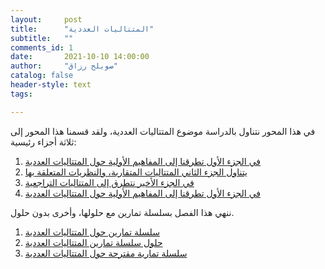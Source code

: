 ```yaml
---
layout:     post
title:      "المتتاليات العددية"
subtitle:   ""
comments_id: 1
date:       2021-10-10 14:00:00
author:     "صويلح رزاق"
catalog: false
header-style: text
tags:

---
```




في هذا المحور نتناول بالدراسة موضوع المتتاليات العددية، ولقد قسمنا هذا المحور إلى ثلاثة  أجزاء رئيسية:
1. [في الجزء الأول تطرقنا إلى المفاهيم الأولية حول المتتاليات العددية](https://drive.google.com/file/d/1G6JrK1xNWVjoHv-xJaSRDsy4AgTJ10jO/view?usp=sharing)
2. [يتناول الجزء الثاني المتتاليات المتقاربة، والنظريات المتعلقة بها](https://drive.google.com/file/d/1G6JrK1xNWVjoHv-xJaSRDsy4AgTJ10jO/view?usp=sharing)
3. [في الجزء الأخير نتطرق إلى المتتاليات التراجعية](https://drive.google.com/file/d/1G6JrK1xNWVjoHv-xJaSRDsy4AgTJ10jO/view?usp=sharing)
4. [في الجزء الأول تطرقنا إلى المفاهيم الأولية حول المتتاليات العددية](https://drive.google.com/file/d/1G6JrK1xNWVjoHv-xJaSRDsy4AgTJ10jO/view?usp=sharing)


ننهي هذا الفصل بسلسلة تمارين مع حلولها، وأخرى بدون حلول.

1. [سلسلة تمارين حول المتتاليات العددية](https://drive.google.com/file/d/163uOgbLi4VjlMj2JvYpkXR_IHewS5ebl/view)
2. [حلول سلسلة تمارين المتتاليات العددية](https://drive.google.com/file/d/1XpzOP0splHKZkvxdZ2nYB3w8MAkwOP60/view?usp=sharing)
3. [سلسلة تمارية مقترحة حول المتتاليات العددية](https://drive.google.com/file/d/1OJ1m1DlB4q4Moud5Riy6nqLoH7Oge6tT/view?usp=sharing)


